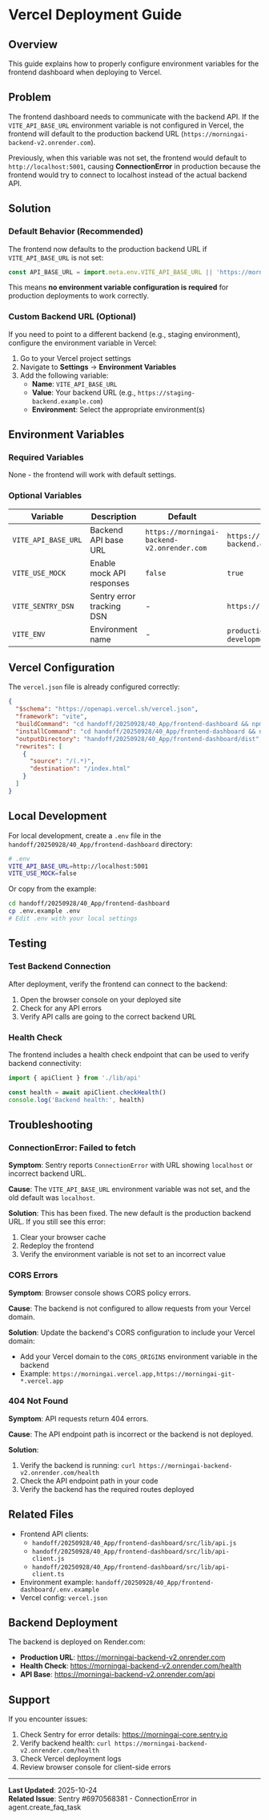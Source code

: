 # Vercel Deployment Guide

## Overview

This guide explains how to properly configure environment variables for the frontend dashboard when deploying to Vercel.

## Problem

The frontend dashboard needs to communicate with the backend API. If the `VITE_API_BASE_URL` environment variable is not configured in Vercel, the frontend will default to the production backend URL (`https://morningai-backend-v2.onrender.com`).

Previously, when this variable was not set, the frontend would default to `http://localhost:5001`, causing **ConnectionError** in production because the frontend would try to connect to localhost instead of the actual backend API.

## Solution

### Default Behavior (Recommended)

The frontend now defaults to the production backend URL if `VITE_API_BASE_URL` is not set:

```javascript
const API_BASE_URL = import.meta.env.VITE_API_BASE_URL || 'https://morningai-backend-v2.onrender.com'
```

This means **no environment variable configuration is required** for production deployments to work correctly.

### Custom Backend URL (Optional)

If you need to point to a different backend (e.g., staging environment), configure the environment variable in Vercel:

1. Go to your Vercel project settings
2. Navigate to **Settings** → **Environment Variables**
3. Add the following variable:
   - **Name**: `VITE_API_BASE_URL`
   - **Value**: Your backend URL (e.g., `https://staging-backend.example.com`)
   - **Environment**: Select the appropriate environment(s)

## Environment Variables

### Required Variables

None - the frontend will work with default settings.

### Optional Variables

| Variable | Description | Default | Example |
|----------|-------------|---------|---------|
| `VITE_API_BASE_URL` | Backend API base URL | `https://morningai-backend-v2.onrender.com` | `https://staging-backend.example.com` |
| `VITE_USE_MOCK` | Enable mock API responses | `false` | `true` |
| `VITE_SENTRY_DSN` | Sentry error tracking DSN | - | `https://...@sentry.io/...` |
| `VITE_ENV` | Environment name | - | `production`, `staging`, `development` |

## Vercel Configuration

The `vercel.json` file is already configured correctly:

```json
{
  "$schema": "https://openapi.vercel.sh/vercel.json",
  "framework": "vite",
  "buildCommand": "cd handoff/20250928/40_App/frontend-dashboard && npm run build",
  "installCommand": "cd handoff/20250928/40_App/frontend-dashboard && npm install --include=dev",
  "outputDirectory": "handoff/20250928/40_App/frontend-dashboard/dist",
  "rewrites": [
    {
      "source": "/(.*)",
      "destination": "/index.html"
    }
  ]
}
```

## Local Development

For local development, create a `.env` file in the `handoff/20250928/40_App/frontend-dashboard` directory:

```bash
# .env
VITE_API_BASE_URL=http://localhost:5001
VITE_USE_MOCK=false
```

Or copy from the example:

```bash
cd handoff/20250928/40_App/frontend-dashboard
cp .env.example .env
# Edit .env with your local settings
```

## Testing

### Test Backend Connection

After deployment, verify the frontend can connect to the backend:

1. Open the browser console on your deployed site
2. Check for any API errors
3. Verify API calls are going to the correct backend URL

### Health Check

The frontend includes a health check endpoint that can be used to verify backend connectivity:

```javascript
import { apiClient } from './lib/api'

const health = await apiClient.checkHealth()
console.log('Backend health:', health)
```

## Troubleshooting

### ConnectionError: Failed to fetch

**Symptom**: Sentry reports `ConnectionError` with URL showing `localhost` or incorrect backend URL.

**Cause**: The `VITE_API_BASE_URL` environment variable was not set, and the old default was `localhost`.

**Solution**: This has been fixed. The new default is the production backend URL. If you still see this error:
1. Clear your browser cache
2. Redeploy the frontend
3. Verify the environment variable is not set to an incorrect value

### CORS Errors

**Symptom**: Browser console shows CORS policy errors.

**Cause**: The backend is not configured to allow requests from your Vercel domain.

**Solution**: Update the backend's CORS configuration to include your Vercel domain:
- Add your Vercel domain to the `CORS_ORIGINS` environment variable in the backend
- Example: `https://morningai.vercel.app,https://morningai-git-*.vercel.app`

### 404 Not Found

**Symptom**: API requests return 404 errors.

**Cause**: The API endpoint path is incorrect or the backend is not deployed.

**Solution**:
1. Verify the backend is running: `curl https://morningai-backend-v2.onrender.com/health`
2. Check the API endpoint path in your code
3. Verify the backend has the required routes deployed

## Related Files

- Frontend API clients:
  - `handoff/20250928/40_App/frontend-dashboard/src/lib/api.js`
  - `handoff/20250928/40_App/frontend-dashboard/src/lib/api-client.js`
  - `handoff/20250928/40_App/frontend-dashboard/src/lib/api-client.ts`
- Environment example: `handoff/20250928/40_App/frontend-dashboard/.env.example`
- Vercel config: `vercel.json`

## Backend Deployment

The backend is deployed on Render.com:
- **Production URL**: https://morningai-backend-v2.onrender.com
- **Health Check**: https://morningai-backend-v2.onrender.com/health
- **API Base**: https://morningai-backend-v2.onrender.com/api

## Support

If you encounter issues:
1. Check Sentry for error details: https://morningai-core.sentry.io
2. Verify backend health: `curl https://morningai-backend-v2.onrender.com/health`
3. Check Vercel deployment logs
4. Review browser console for client-side errors

---

**Last Updated**: 2025-10-24  
**Related Issue**: Sentry #6970568381 - ConnectionError in agent.create_faq_task
